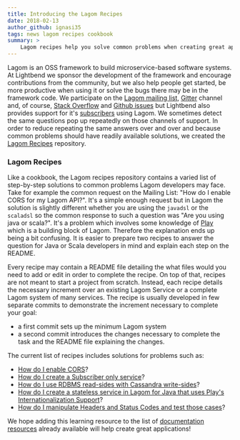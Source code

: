 ```yaml
---
title: Introducing the Lagom Recipes
date: 2018-02-13
author_github: ignasi35
tags: news lagom recipes cookbook
summary: >
    Lagom recipes help you solve common problems when creating great applications with the Lagom Framework.
---
```


Lagom is an OSS framework to build microservice-based software systems. At Lightbend we sponsor the development of the framework and encourage contributions from the community, but we also help people get started, be more productive when using it or solve the bugs there may be in the framework code. We participate on the [Lagom mailing list](https://groups.google.com/forum/#!forum/lagom-framework), [Gitter](https://gitter.im/lagom/lagom) channel and, of course, [Stack Overflow](https://stackoverflow.com/questions/tagged/lagom) and [Github issues](https://github.com/lagom/lagom/issues) but Lightbend also provides support for it's [subscribers](https://www.lightbend.com/subscription) using Lagom. We sometimes detect the same questions pop up repeatedly on those channels of support. In order to reduce repeating the same answers over and over and because common problems should have readily available solutions, we created the [Lagom Recipes](https://github.com/lagom/lagom-recipes) repository.

### Lagom Recipes

Like a cookbook, the Lagom recipes repository contains a varied list of step-by-step solutions to common problems Lagom developers may face. Take for example the common request on the Mailing List: "How do I enable CORS for my Lagom API?". It's a simple enough request but in Lagom the solution is slightly different whether you are using the `javadsl` or the `scaladsl` so the common response to such a question was "Are you using java or scala?". It's a problem which involves some knowledge of [Play](https://www.playframework.com/) which is a building block of Lagom. Therefore the explanation ends up being a bit confusing. It is easier to prepare two recipes to answer the question for Java or Scala developers in mind and explain each step on the README.

Every recipe may contain a README file detailing the what files would you need to add or edit in order to complete the recipe. On top of that, recipes are not meant to start a project from scratch. Instead, each recipe details the necessary increment over an existing Lagom Service or a complete Lagom system of many services. The recipe is usually developed in few separate commits to demonstrate the increment necessary to complete your goal:

* a first commit sets up the minimum Lagom system
* a second commit introduces the changes necessary to complete the task and the README file explaining the changes.

The current list of recipes includes solutions for problems such as:

* [How do I enable CORS](https://github.com/lagom/lagom-recipes/tree/master/cors)?
* [How do I create a Subscriber only service](https://github.com/lagom/lagom-recipes/tree/master/consumer-service)? 
* [How do I use RDBMS read-sides with Cassandra write-sides](https://github.com/lagom/lagom-recipes/tree/master/mixed-persistence)?
* [How do I create a stateless service in Lagom for Java that uses Play's Internationalization Support](https://github.com/lagom/lagom-recipes/tree/master/i18n)?
* [How do I manipulate Headers and Status Codes and test those cases](https://github.com/lagom/lagom-recipes/tree/master/http-header-handling)?

We hope adding this learning resource to the list of [documentation resources](https://www.lagomframework.com/documentation/) already available will help create great applications!
